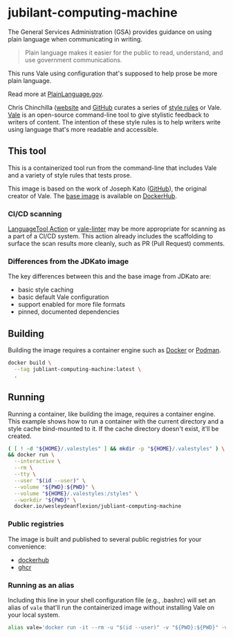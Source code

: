 # jubilant-computing-machine

The General Services Administration (GSA) provides guidance on using
plain language when communicating in writing.

> Plain language makes it easier for the public to read, understand,
> and use government communications.

This runs Vale using configuration that's supposed to help prose
be more plain language.

Read more at [PlainLanguage.gov](https://plainlanguage.gov).

Chris Chinchilla ([website](https://ChrisChinchilla.com/) and
[GitHub](https://github.com/ChrisChincilla)
curates a series of [style rules](https://github.com/testthedocs/PlainLanguage)
or Vale.  [Vale](https://vale.sh/) is an open-source command-line
tool to give stylistic feedback to writers of content.  The
intention of these style rules is to help writers write using
language that's more readable and accessible.

## This tool

This is a containerized tool run from the command-line that includes
Vale and a variety of style rules that tests prose.

This image is based on the work of Joseph Kato
([GitHub](https://github.com/jdkato)), the original creator of Vale.
The [base image](https://hub.docker.com/r/jdkato/vale) is available
on [DockerHub](https://hub.docker.com/).

### CI/CD scanning

[LanguageTool Action](https://github.com/marketplace/actions/run-languagetool-with-reviewdog)
 or [vale-linter](https://github.com/marketplace/actions/vale-linter)
may be more appropriate for scanning as a part of a CI/CD system.
This action already includes the scaffolding to surface the scan results
more cleanly, such as PR (Pull Request) comments.

### Differences from the JDKato image

The key differences between this and the base image from JDKato are:

- basic style caching
- basic default Vale configuration
- support enabled for more file formats
- pinned, documented dependencies

## Building

Building the image requires a container engine such as
[Docker](https://docker.com/) or [Podman](https://podman.io/).

```sh
docker build \
  --tag jubliant-computing-machine:latest \
  .
```

## Running

Running a container, like building the image, requires a container
engine.  This example shows how to run a container with the current
directory and a style cache bind-mounted to it.  If the cache directory
doesn't exist, it'll be created.

```sh
( [ ! -d "${HOME}/.valestyles" ] && mkdir -p "${HOME}/.valestyles" ) \
&& docker run \
  --interactive \
  --rm \
  --tty \
  --user "$(id --user)" \
  --volume "${PWD}:${PWD}" \
  --volume "${HOME}/.valestyles:/styles" \
  --workdir "${PWD}" \
  docker.io/wesleydeanflexion/jubliant-computing-machine
```

### Public registries

The image is built and published to several public registries for your convenience:

* [dockerhub](docker.io/wesleydeanflexion/jubliant-computing-machine:latest)
* [ghcr](ghcr.io/wesley-dean-flexion/jubilant-computing-machine:latest)


### Running as an alias

Including this line in your shell configuration file (e.g., .bashrc)
will set an alias of `vale` that'll run the containerized image
without installing Vale on your local system.

```sh
alias vale='docker run -it --rm -u "$(id --user)" -v "${PWD}:${PWD}" -v "${HOME}/.valestyles:/styles" -w "${PWD}" docker.io/wesleydeanflexion/jubliant-computing-machine'
```
